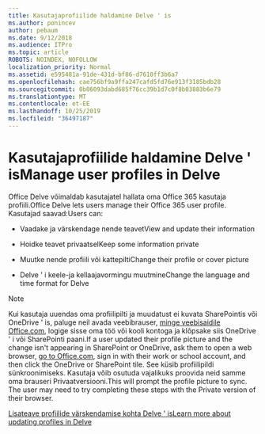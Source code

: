 ```yaml
---
title: Kasutajaprofiilide haldamine Delve ' is
ms.author: ponincev
author: pebaum
ms.date: 9/12/2018
ms.audience: ITPro
ms.topic: article
ROBOTS: NOINDEX, NOFOLLOW
localization_priority: Normal
ms.assetid: e595481a-91de-431d-bf86-d7610ff3b6a7
ms.openlocfilehash: cae756bf9a9ffa247cafd5fd76e913f3185bdb28
ms.sourcegitcommit: 0b06093dabd685f76cc39b1d7c0f8b03883b6e79
ms.translationtype: MT
ms.contentlocale: et-EE
ms.lasthandoff: 10/25/2019
ms.locfileid: "36497187"
---
```

# <a name="manage-user-profiles-in-delve"></a><span data-ttu-id="1b940-102">Kasutajaprofiilide haldamine Delve ' is</span><span class="sxs-lookup"><span data-stu-id="1b940-102">Manage user profiles in Delve</span></span>

<span data-ttu-id="1b940-103">Office Delve võimaldab kasutajatel hallata oma Office 365 kasutaja profiili.</span><span class="sxs-lookup"><span data-stu-id="1b940-103">Office Delve lets users manage their Office 365 user profile.</span></span> <span data-ttu-id="1b940-104">Kasutajad saavad:</span><span class="sxs-lookup"><span data-stu-id="1b940-104">Users can:</span></span>
  
- <span data-ttu-id="1b940-105">Vaadake ja värskendage nende teavet</span><span class="sxs-lookup"><span data-stu-id="1b940-105">View and update their information</span></span>
    
- <span data-ttu-id="1b940-106">Hoidke teavet privaatsel</span><span class="sxs-lookup"><span data-stu-id="1b940-106">Keep some information private</span></span>
    
- <span data-ttu-id="1b940-107">Muutke nende profiili või kattepilti</span><span class="sxs-lookup"><span data-stu-id="1b940-107">Change their profile or cover picture</span></span>
    
- <span data-ttu-id="1b940-108">Delve ' i keele-ja kellaajavormingu muutmine</span><span class="sxs-lookup"><span data-stu-id="1b940-108">Change the language and time format for Delve</span></span>
    
> [!NOTE]
> <span data-ttu-id="1b940-109">Kui kasutaja uuendas oma profiilipilti ja muudatust ei kuvata SharePointis või OneDrive ' is, paluge neil avada veebibrauser, [minge veebisaidile Office.com](https://www.office.com), logige sisse oma töö või kooli kontoga ja klõpsake siis OneDrive ' i või SharePointi paani.</span><span class="sxs-lookup"><span data-stu-id="1b940-109">If a user updated their profile picture and the change isn't appearing in SharePoint or OneDrive, ask them to open a web browser, [go to Office.com](https://www.office.com), sign in with their work or school account, and then click the OneDrive or SharePoint tile.</span></span> <span data-ttu-id="1b940-110">See küsib profiilipildi sünkroonimiseks. Kasutaja võib osutuda vajalikuks proovida neid samme oma brauseri Privaatversiooni.</span><span class="sxs-lookup"><span data-stu-id="1b940-110">This will prompt the profile picture to sync. The user may need to try completing these steps with the Private version of their browser.</span></span> 
  
[<span data-ttu-id="1b940-111">Lisateave profiilide värskendamise kohta Delve ' is</span><span class="sxs-lookup"><span data-stu-id="1b940-111">Learn more about updating profiles in Delve</span></span>](https://go.microsoft.com/fwlink/?linkid=735070)
  

